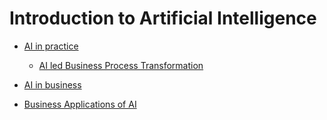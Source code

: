 # Introduction to Artificial Intelligence

- [AI in practice](https://github.com/pawanmandhan/introduction-to-artificial-intelligence/edit/master/AI%20in%20practice)
  - [AI led Business Process Transformation](https://github.com/pawanmandhan/introduction-to-artificial-intelligence/edit/master/AI%20in%20practice/AI%20led%20Business%20Process%20Transformation)
  
 - [AI in business](https://github.com/pawanmandhan/introduction-to-artificial-intelligence/tree/master/AI%20in%20Business)
  - [Business Applications of AI](https://github.com/pawanmandhan/introduction-to-artificial-intelligence/tree/master/AI%20in%20Business/Business%20Applications%20of%20AI)
